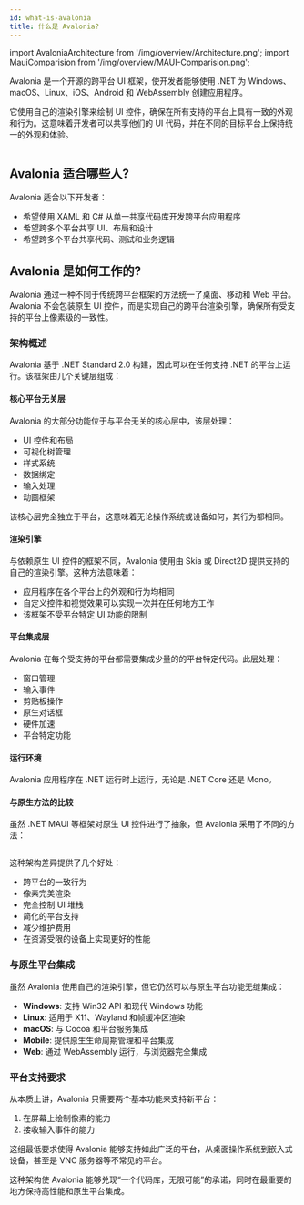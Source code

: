 ```yaml
---
id: what-is-avalonia
title: 什么是 Avalonia?
---
```


import AvaloniaArchitecture from '/img/overview/Architecture.png';
import MauiComparision from '/img/overview/MAUI-Comparision.png';

Avalonia 是一个开源的跨平台 UI 框架，使开发者能够使用 .NET 为 Windows、macOS、Linux、iOS、Android 和 WebAssembly 创建应用程序。

它使用自己的渲染引擎来绘制 UI 控件，确保在所有支持的平台上具有一致的外观和行为。这意味着开发者可以共享他们的 UI 代码，并在不同的目标平台上保持统一的外观和体验。

<p><img className="image-zoom-medium" src={AvaloniaArchitecture} alt="" /></p>


## Avalonia 适合哪些人?

Avalonia 适合以下开发者：

* 希望使用 XAML 和 C# 从单一共享代码库开发跨平台应用程序
* 希望跨多个平台共享 UI、布局和设计
* 希望跨多个平台共享代码、测试和业务逻辑


## Avalonia 是如何工作的?
Avalonia 通过一种不同于传统跨平台框架的方法统一了桌面、移动和 Web 平台。Avalonia 不会包装原生 UI 控件，而是实现自己的跨平台渲染引擎，确保所有受支持的平台上像素级的一致性。

### 架构概述
Avalonia 基于 .NET Standard 2.0 构建，因此可以在任何支持 .NET 的平台上运行。该框架由几个关键层组成：

#### 核心平台无关层
Avalonia 的大部分功能位于与平台无关的核心层中，该层处理：

* UI 控件和布局
* 可视化树管理
* 样式系统
* 数据绑定
* 输入处理
* 动画框架

该核心层完全独立于平台，这意味着无论操作系统或设备如何，其行为都相同。

#### 渲染引擎
与依赖原生 UI 控件的框架不同，Avalonia 使用由 Skia 或 Direct2D 提供支持的自己的渲染引擎。这种方法意味着：

* 应用程序在各个平台上的外观和行为均相同
* 自定义控件和视觉效果可以实现一次并在任何地方工作
* 该框架不受平台特定 UI 功能的限制

#### 平台集成层
Avalonia 在每个受支持的平台都需要集成少量的的平台特定代码。此层处理：

* 窗口管理
* 输入事件
* 剪贴板操作
* 原生对话框
* 硬件加速
* 平台特定功能

#### 运行环境
Avalonia 应用程序在 .NET 运行时上运行，无论是 .NET Core 还是 Mono。 

#### 与原生方法的比较
虽然 .NET MAUI 等框架对原生 UI 控件进行了抽象，但 Avalonia 采用了不同的方法：

<p><img className="image-zoom-medium" src={MauiComparision} alt="" /></p>

这种架构差异提供了几个好处：

* 跨平台的一致行为
* 像素完美渲染
* 完全控制 UI 堆栈
* 简化的平台支持
* 减少维护费用
* 在资源受限的设备上实现更好的性能

### 与原生平台集成

虽然 Avalonia 使用自己的渲染引擎，但它仍然可以与原生平台功能无缝集成：

* **Windows**: 支持 Win32 API 和现代 Windows 功能
* **Linux**: 适用于 X11、Wayland 和帧缓冲区渲染
* **macOS**: 与 Cocoa 和平台服务集成
* **Mobile**: 提供原生生命周期管理和平台集成
* **Web**: 通过 WebAssembly 运行，与浏览器完全集成

### 平台支持要求
从本质上讲，Avalonia 只需要两个基本功能来支持新平台：

1. 在屏幕上绘制像素的能力
2. 接收输入事件的能力

这组最低要求使得 Avalonia 能够支持如此广泛的平台，从桌面操作系统到嵌入式设备，甚至是 VNC 服务器等不常见的平台。

这种架构使 Avalonia 能够兑现“一个代码库，无限可能”的承诺，同时在最重要的地方保持高性能和原生平台集成。